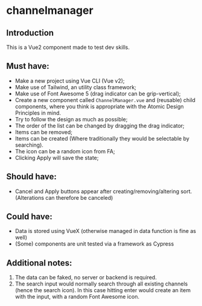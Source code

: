 # channelmanager

## Introduction

This is a Vue2 component made to test dev skills.

## Must have:

- Make a new project using Vue CLI (Vue v2);
- Make use of Tailwind, an utility class framework;
- Make use of Font Awesome 5 (drag indicator can be grip-vertical);
- Create a new component called `ChannelManager.vue` and (reusable) child
  components, where you think is appropriate with the Atomic Design Principles in
  mind.
- Try to follow the design as much as possible;
- The order of the list can be changed by dragging the drag indicator;
- Items can be removed;
- Items can be created (Where traditionally they would be selectable by searching).
- The icon can be a random icon from FA;
- Clicking Apply will save the state;

## Should have:

- Cancel and Apply buttons appear after creating/removing/altering sort. (Alterations
  can therefore be canceled)

## Could have:

- Data is stored using VueX (otherwise managed in data function is fine as well)
- (Some) components are unit tested via a framework as Cypress

## Additional notes:

1. The data can be faked, no server or backend is required.
2. The search input would normally search through all existing channels (hence the
   search icon). In this case hitting enter would create an item with the input, with a
   random Font Awesome icon.
